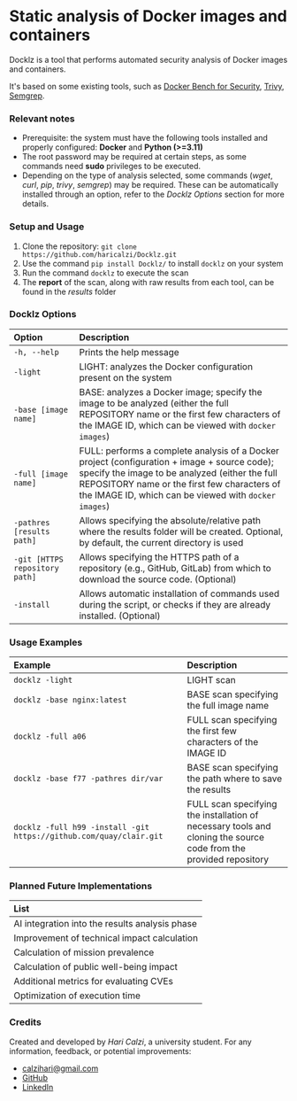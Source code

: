 # Static analysis of Docker images and containers
Docklz is a tool that performs automated security analysis of Docker images and containers.

It's based on some existing tools, such as [Docker Bench for Security](https://github.com/docker/docker-bench-security), [Trivy](https://github.com/aquasecurity/trivy), [Semgrep](https://github.com/semgrep/semgrep).

### Relevant notes
- Prerequisite: the system must have the following tools installed and properly configured: **Docker** and **Python (>=3.11)**
- The root password may be required at certain steps, as some commands need **sudo** privileges to be executed.
- Depending on the type of analysis selected, some commands (*wget*, *curl*, *pip*, *trivy*, *semgrep*) may be required. These can be automatically installed through an option, refer to the *Docklz Options* section for more details.

### Setup and Usage
1. Clone the repository: `git clone https://github.com/haricalzi/Docklz.git`
2. Use the command `pip install Docklz/` to install `docklz` on your system
3. Run the command `docklz` to execute the scan
4. The **report** of the scan, along with raw results from each tool, can be found in the *results* folder

### Docklz Options

| Option | Description |
|:---|:---|
| `-h, --help` | Prints the help message |
| `-light` | LIGHT: analyzes the Docker configuration present on the system |
| `-base [image name]` | BASE: analyzes a Docker image; specify the image to be analyzed (either the full REPOSITORY name or the first few characters of the IMAGE ID, which can be viewed with `docker images`) |
| `-full [image name]` | FULL: performs a complete analysis of a Docker project (configuration + image + source code); specify the image to be analyzed (either the full REPOSITORY name or the first few characters of the IMAGE ID, which can be viewed with `docker images`) |
| `-pathres [results path]` | Allows specifying the absolute/relative path where the results folder will be created. Optional, by default, the current directory is used |
| `-git [HTTPS repository path]` | Allows specifying the HTTPS path of a repository (e.g., GitHub, GitLab) from which to download the source code. (Optional) |
| `-install` | Allows automatic installation of commands used during the script, or checks if they are already installed. (Optional) |

### Usage Examples
| Example | Description |
|:---|:---|
| `docklz -light` | LIGHT scan |
| `docklz -base nginx:latest` | BASE scan specifying the full image name |
| `docklz -full a06` | FULL scan specifying the first few characters of the IMAGE ID |
| `docklz -base f77 -pathres dir/var` | BASE scan specifying the path where to save the results |
| `docklz -full h99 -install -git https://github.com/quay/clair.git` | FULL scan specifying the installation of necessary tools and cloning the source code from the provided repository |

### Planned Future Implementations
| List |
|:---|
| AI integration into the results analysis phase |
| Improvement of technical impact calculation |
| Calculation of mission prevalence |
| Calculation of public well-being impact |
| Additional metrics for evaluating CVEs |
| Optimization of execution time |

### Credits
Created and developed by *Hari Calzi*, a university student. For any information, feedback, or potential improvements:
- calzihari@gmail.com
- [GitHub](https://github.com/haricalzi)
- [LinkedIn](https://www.linkedin.com/in/haricalzi/)
